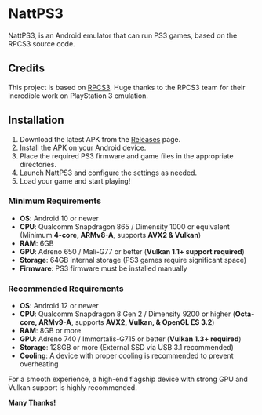 # NattPS3
NattPS3, is an Android emulator that can run PS3 games, based on the RPCS3 source code.

## Credits
This project is based on [RPCS3](https://github.com/RPCS3/rpcs3). Huge thanks to the RPCS3 team for their incredible work on PlayStation 3 emulation.

## Installation
1. Download the latest APK from the [Releases](https:/JuggleNatt/github.com/NattPS3/releases) page.
2. Install the APK on your Android device.
3. Place the required PS3 firmware and game files in the appropriate directories.
4. Launch NattPS3 and configure the settings as needed.
5. Load your game and start playing!

### Minimum Requirements
- **OS**: Android 10 or newer  
- **CPU**: Qualcomm Snapdragon 865 / Dimensity 1000 or equivalent (Minimum **4-core, ARMv8-A**, supports **AVX2 & Vulkan**)  
- **RAM**: 6GB  
- **GPU**: Adreno 650 / Mali-G77 or better (**Vulkan 1.1+ support required**)  
- **Storage**: 64GB internal storage (PS3 games require significant space)  
- **Firmware**: PS3 firmware must be installed manually  

### Recommended Requirements
- **OS**: Android 12 or newer  
- **CPU**: Qualcomm Snapdragon 8 Gen 2 / Dimensity 9200 or higher (**Octa-core, ARMv9-A**, supports **AVX2, Vulkan, & OpenGL ES 3.2**)  
- **RAM**: 8GB or more  
- **GPU**: Adreno 740 / Immortalis-G715 or better (**Vulkan 1.3+ required**)  
- **Storage**: 128GB or more (External SSD via USB 3.1 recommended)  
- **Cooling**: A device with proper cooling is recommended to prevent overheating  

For a smooth experience, a high-end flagship device with strong GPU and Vulkan support is highly recommended.  

**Many Thanks!**
